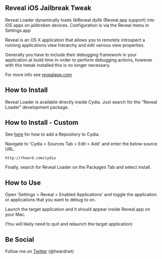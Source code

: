 ## Reveal iOS Jailbreak Tweak 
Reveal Loader dynamically loads libReveal.dylib (Reveal.app support) into iOS apps on jailbroken devices. Configuration is via the Reveal menu in Settings.app

Reveal is an OS X application that allows you to remotely introspect a running applications view hierarchy and edit various view properties. 

Generally you have to include their debugging framework in your application at build time in-order to perform debugging actions, however with this tweak installed this is no longer necessary. 

For more info see [revealapp.com](http://revealapp.com)


## How to Install
Reveal Loader is available directly inside Cydia. Just search for the "Reveal Loader" development package.

## How to Install - Custom
See [here](http://www.ijailbreak.com/cydia/how-to-add-a-cydia-repository/) for how to add a Repository to Cydia.

Navigate to 'Cydia > Sources Tab > Edit > Add' and enter the below source URL.

`http://rheard.com/cydia`

Finally, search for Reveal Loader on the Packages Tab and select install. 

## How to Use
Open 'Settings > Reveal > Enabled Applications' and toggle the application or applications that you want to debug to on.

Launch the target application and it should appear inside Reveal.app on your Mac. 

(You will likely need to quit and relaunch the target application)

## Be Social
Follow me on [Twitter](https://twitter.com/intent/follow?screen_name=heardrwt) (@heardrwt)
